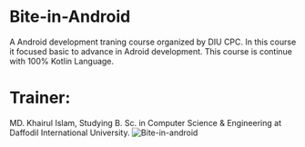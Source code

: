 # Bite-in-Android
A Android development traning course organized by DIU CPC. In this course it focused basic to advance in Adroid development. This course is continue with 100% Kotlin Language. 
# Trainer:
MD. Khairul Islam, Studying B. Sc. in Computer Science & Engineering at Daffodil International University. 
![Bite-in-android](https://user-images.githubusercontent.com/48696824/111815784-437ce600-8906-11eb-983b-2fbefc4def3f.jpg)
